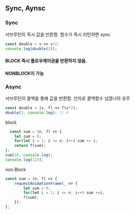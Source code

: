 ## Sync, Aynsc



### Sync

서브루틴이 즉시 값을 반환함. 함수가 즉시 리턴하면 sync

```javascript
const double = v => v*2;
console.log(double(2));
```



#### BLOCK 즉시 플로우제어권을 반환하지 않음.

#### NONBLOCK이 가능





### Async

서브루틴이 콜백을 통해 값을 반환함. 인자로 콜백함수 넘겼나의 유무

```javascript
const double = (v, f) => f(v*2);
double(2, console.log); // 4
```

block

```javascript
  const sum = (n, f) => {
    let sum = 0;
    for(let i = 1; i <= n; i++) sum += i;
    return f(sum);
};
sum(10, console.log);
console.log(123);
```

non Block

```javascript
const sum = (n, f) => {
    requestAnimationFrame(_ => {
        let sum = 0;
        for(let i = 1; i <= n; i++) sum +=i;
        f(sum);
    });
};
```

 